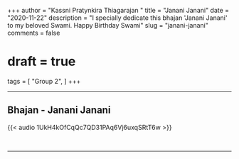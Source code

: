 +++
author = "Kassni Pratynkira Thiagarajan "
title = "Janani Janani"
date = "2020-11-22"
description = "I specially dedicate this bhajan 'Janani Janani' to my beloved Swami. Happy Birthday Swami"
slug = "janani-janani"
comments = false
# draft = true
tags = [
    "Group 2",
]
+++

---

## Bhajan - Janani Janani

{{< audio 1UkH4kOfCqQc7QD31PAq6Vj6uxqSRtT6w >}}

<br>

---
